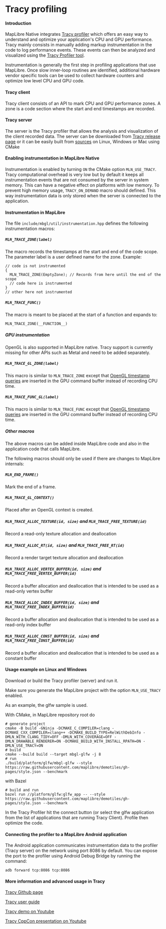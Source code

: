 # Tracy profiling

#### Introduction

MapLibre Native integrates [Tracy profiler](https://github.com/wolfpld/tracy) which offers an easy way to understand and optimize your application's CPU and GPU performance.
Tracy mainly consists in manually adding markup instrumentation in the code to log performance events. These events can then be analyzed and visualized using the [Tracy Profiler tool](https://github.com/wolfpld/tracy/tree/master/profiler).

Instrumentation is generally the first step in profiling applications that use MapLibre. Once slow inner-loop routines are identified, additional hardware vendor specific tools can be used to collect hardware counters and optimize low level CPU and GPU code.

#### Tracy client

Tracy client consists of an API to mark CPU and GPU performance zones. A zone is a code section where the start and end timestamps are recorded.

#### Tracy server

The server is the Tracy profiler that allows the analysis and visualization of the client recorded data.
The server can be downloaded from [Tracy release page](https://github.com/wolfpld/tracy/releases) or it can be easily built from [sources](https://github.com/wolfpld/tracy/tree/master/profiler) on Linux, Windows or Mac using CMake

#### Enabling instrumentation in MapLibre Native

Instrumentation is enabled by turning `ON` the CMake option `MLN_USE_TRACY`.
Tracy computational overhead is very low but by default it keeps all instrumentation events that are not consumed by the server in system memory. This can have a negative effect on platforms with low memory. To prevent high memory usage, `TRACY_ON_DEMAND` macro should defined. This way instrumentation data is only stored when the server is connected to the application.

#### Instrumentation in MapLibre

The file `include/mbgl/util/instrumentation.hpp` defines the following instrumentation macros:

##### `MLN_TRACE_ZONE(label)`
The macro records the timestamps at the start and end of the code scope. The parameter label is a user defined name for the zone. Example:

~~~
// code is not instrumented
{
  MLN_TRACE_ZONE(EmptyZone); // Records from here until the end of the scope
  // code here is instrumented
}
// other here not instrumented
~~~

##### `MLN_TRACE_FUNC()`
The macro is meant to be placed at the start of a function and expands to:
~~~
MLN_TRACE_ZONE(__FUNCTION__)
~~~

##### GPU instrumentation

OpenGL is also supported in MapLibre native. Tracy support is currently missing for other APIs such as Metal and need to be added separately.

##### `MLN_TRACE_GL_ZONE(label)`
This macro is similar to `MLN_TRACE_ZONE` except that [OpenGL timestamp queries](https://www.khronos.org/opengl/wiki/Query_Object) are inserted in the GPU command buffer instead of recording CPU time.

##### `MLN_TRACE_FUNC_GL(label)`
This macro is similar to `MLN_TRACE_FUNC` except that [OpenGL timestamp queries](https://www.khronos.org/opengl/wiki/Query_Object) are inserted in the GPU command buffer instead of recording CPU time.

##### Other macros

The above macros can be added inside MapLibre code and also in the application code that calls MapLibre.

The following macros should only be used if there are changes to MapLibre internals:

##### `MLN_END_FRAME()`
Mark the end of a frame.

##### `MLN_TRACE_GL_CONTEXT()`
Placed after an OpenGL context is created.

##### `MLN_TRACE_ALLOC_TEXTURE(id, size)` and `MLN_TRACE_FREE_TEXTURE(id)`
Record a read-only texture allocation and deallocation

##### `MLN_TRACE_ALLOC_RT(id, size)` and `MLN_TRACE_FREE_RT(id)`
Record a render target texture allocation and deallocation

##### `MLN_TRACE_ALLOC_VERTEX_BUFFER(id, size)` and `MLN_TRACE_FREE_VERTEX_BUFFER(id)`
Record a buffer allocation and deallocation that is intended to be used as a read-only vertex buffer

##### `MLN_TRACE_ALLOC_INDEX_BUFFER(id, size)` and `MLN_TRACE_FREE_INDEX_BUFFER(id)`
Record a buffer allocation and deallocation that is intended to be used as a read-only index buffer

##### `MLN_TRACE_ALLOC_CONST_BUFFER(id, size)` and `MLN_TRACE_FREE_CONST_BUFFER(id)`
Record a buffer allocation and deallocation that is intended to be used as a constant buffer


#### Usage example on Linux and Windows

Download or build the Tracy profiler (server) and run it.

Make sure you generate the MapLibre project with the option `MLN_USE_TRACY` enabled.

As an example, the glfw sample is used.

With CMake, in MapLibre repository root do
~~~
# generate project
cmake -B build -GNinja -DCMAKE_C_COMPILER=clang -DCMAKE_CXX_COMPILER=clang++ -DCMAKE_BUILD_TYPE=RelWithDebInfo -DMLN_WITH_CLANG_TIDY=OFF -DMLN_WITH_COVERAGE=OFF -DMLN_DRAWABLE_RENDERER=ON -DCMAKE_BUILD_WITH_INSTALL_RPATH=ON -DMLN_USE_TRACY=ON
# build
cmake --build build --target mbgl-glfw -j 8
# run
./build/platform/glfw/mbgl-glfw --style https://raw.githubusercontent.com/maplibre/demotiles/gh-pages/style.json --benchmark
~~~
with Bazel
~~~
# build and run
bazel run //platform/glfw:glfw_app -- --style https://raw.githubusercontent.com/maplibre/demotiles/gh-pages/style.json --benchmark
~~~

In the Tracy Profiler hit the connect button (or select the glfw application from the list of applications that are running Tracy Client). Profile then optimize the code.

#### Connecting the profiler to a MapLibre Android application
The Android application communicates instrumentation data to the profiler (Tracy server) on the network using port 8086 by default. You can expose the port to the profiler using Android Debug Bridge by running the command:
~~~
adb forward tcp:8086 tcp:8086
~~~

#### More information and advanced usage in Tracy

[Tracy Github page](https://github.com/wolfpld/tracy/)

[Tracy user guide](https://github.com/wolfpld/tracy/releases/latest/download/tracy.pdf)

[Tracy demo on Youtube](https://www.youtube.com/watch?v=fB5B46lbapc)

[Tracy CppCon presentation on Youtube](https://www.youtube.com/watch?v=ghXk3Bk5F2U&t=37s)
